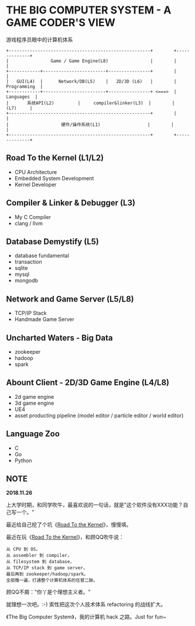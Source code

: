 # THE BIG COMPUTER SYSTEM - A GAME CODER'S VIEW

游戏程序员眼中的计算机体系

```
+------------------------------------------------------+        +--------------+
|                Game / Game Engine(L8)                |        |              |
+------------+------------------------+----------------+        |              |
|   GUI(L4)  |      Network/DB(L5)    |   2D/3D (L6)   |        | Programming  |
+------------+------------------------+----------------+ <===>  |   Languages  |
|       系统API(L2)         |     compiler&linker(L3)  |        |     (L7)     |
+------------------------------------------------------+        |              |
|                    硬件/操作系统(L1)                  |        |              |
+------------------------------------------------------+        +--------------+
```

## Road To the Kernel (L1/L2)

 * CPU Architecture
 * Embedded System Development
 * Kernel Developer

## Compiler & Linker & Debugger (L3)

 * My C Compiler
 * clang / llvm

## Database Demystify (L5)

 * database fundamental
 * transaction
 * sqlite
 * mysql
 * mongodb

## Network and Game Server (L5/L8)

 * TCP/IP Stack
 * Handmade Game Server

## Uncharted Waters - Big Data

 * zookeeper
 * hadoop
 * spark

## Abount Client - 2D/3D Game Engine (L4/L8)

 * 2d game engine
 * 3d game engine
 * UE4
 * asset producting pipeline (model editor / particle editor / world editor)

## Language Zoo 

 * C
 * Go
 * Python


## NOTE

**2018.11.26**

上大学时期，和同学吹牛，最喜欢说的一句话，就是"这个软件没有XXX功能？自己写一个。"

最近给自己挖了个坑《[Road To the Kernel][1]》，慢慢填。

最近在玩《[Road To the Kernel][1]》，和顾QQ吹牛说：

```
从 CPU 到 OS，
从 assembler 到 compiler，
从 filesystem 到 database，
从 TCP/IP stack 到 game server，
最后再到 zookeeper/hadoop/spark。
全部撸一遍，打通整个计算机体系的任督二脉。
```

顾QQ不屑："你丫是个理想主义者。"

就理想一次吧。:-) 索性把这次个人技术体系 refactoring 的战线扩大。

《The Big Computer System》，我的计算机 hack 之路。Just for fun~


[1]:https://github.com/kasicass/blog/blob/master/minibook/road_to_the_kernel.md
